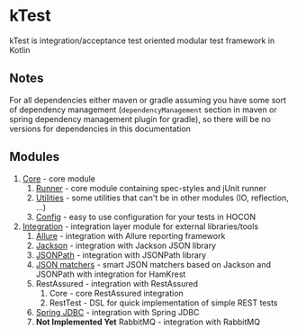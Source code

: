 # kTest

kTest is integration/acceptance test oriented modular test framework in Kotlin

## Notes

For all dependencies either maven or gradle assuming you have some sort of dependency management 
(`dependencyManagement` section in maven or spring dependency management plugin for gradle), so there will 
be no versions for dependencies in this documentation

## Modules

1. [Core](core/README.md) - core module
    1. [Runner](core/runner.md) - core module containing spec-styles and jUnit runner
    2. [Utilities](core/util.md) - some utilities that can't be in other modules (IO, reflection, ...)
    3. [Config](core/config.md) - easy to use configuration for your tests in HOCON
2. [Integration](integration/README.md) - integration layer module for external libraries/tools
    1. [Allure](integration/allure.md) - integration with Allure reporting framework
    2. [Jackson](integration/jackson.md) - integration with Jackson JSON library
    3. [JSONPath](integration/jsonpath.md) - integration with JSONPath library
    4. [JSON matchers](integration/json-matcher.md) - smart JSON matchers based on Jackson and JSONPath with integration for HamKrest
    5. RestAssured - integration with RestAssured
        1. Core - core RestAssured integration
        2. RestTest - DSL for quick implementation of simple REST tests
    6. [Spring JDBC](integration/spring-jdbc.md) - integration with Spring JDBC
    7. **Not Implemented Yet** RabbitMQ - integration with RabbitMQ
